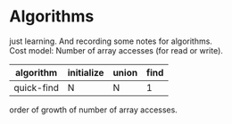 # Algorithms
just learning. And recording some notes for algorithms.  
Cost model: Number of array accesses (for read or write).  

algorithm  | initialize | union | find |
--------- | --------| ---------| ---------|
quick-find  | N | N | 1 |

order of growth of number of array accesses.
